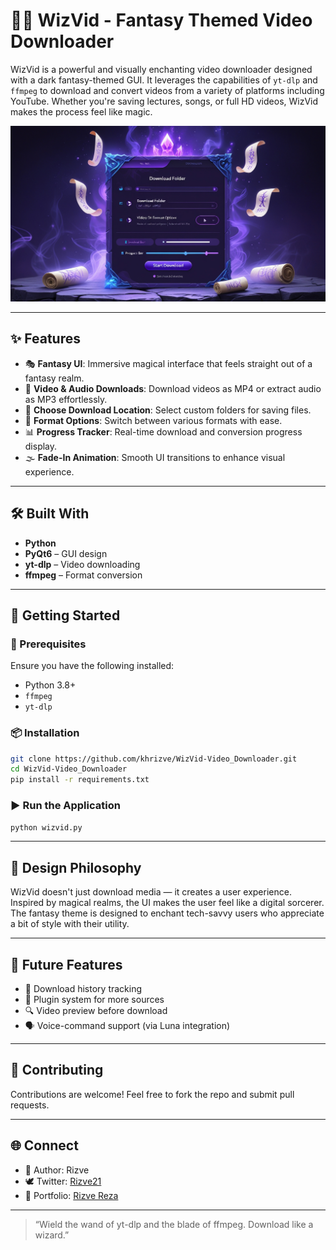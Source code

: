 # 🧙‍♂️ WizVid - Fantasy Themed Video Downloader

WizVid is a powerful and visually enchanting video downloader designed with a dark fantasy-themed GUI. It leverages the capabilities of `yt-dlp` and `ffmpeg` to download and convert videos from a variety of platforms including YouTube. Whether you're saving lectures, songs, or full HD videos, WizVid makes the process feel like magic.

![WizVid Banner](WizVid_src/asset/wizvid-banner.jpg)

---

## ✨ Features

* 🎭 **Fantasy UI**: Immersive magical interface that feels straight out of a fantasy realm.
* 📅 **Video & Audio Downloads**: Download videos as MP4 or extract audio as MP3 effortlessly.
* 📁 **Choose Download Location**: Select custom folders for saving files.
* 🔺 **Format Options**: Switch between various formats with ease.
* 📊 **Progress Tracker**: Real-time download and conversion progress display.
* 🌫️ **Fade-In Animation**: Smooth UI transitions to enhance visual experience.

---

## 🛠️ Built With

* **Python**
* **PyQt6** – GUI design
* **yt-dlp** – Video downloading
* **ffmpeg** – Format conversion

---

## 🚀 Getting Started

### 🔧 Prerequisites

Ensure you have the following installed:

* Python 3.8+
* `ffmpeg`
* `yt-dlp`

### 📦 Installation

```bash
git clone https://github.com/khrizve/WizVid-Video_Downloader.git
cd WizVid-Video_Downloader
pip install -r requirements.txt
```

### ▶️ Run the Application

```bash
python wizvid.py
```

---

## 🎨 Design Philosophy

WizVid doesn't just download media — it creates a user experience. Inspired by magical realms, the UI makes the user feel like a digital sorcerer. The fantasy theme is designed to enchant tech-savvy users who appreciate a bit of style with their utility.

---

## 🧙 Future Features

* 📜 Download history tracking
* 🧩 Plugin system for more sources
* 🔍 Video preview before download
* 🗣️ Voice-command support (via Luna integration)

---

## 🤝 Contributing

Contributions are welcome! Feel free to fork the repo and submit pull requests.

---

## 🌐 Connect

* 🧠 Author: Rizve
* 🕊️ Twitter: [Rizve21](https://x.com/rizve21)
* 💼 Portfolio: [Rizve Reza](https://rizve.netlify.app/)

---

> “Wield the wand of yt-dlp and the blade of ffmpeg. Download like a wizard.”
